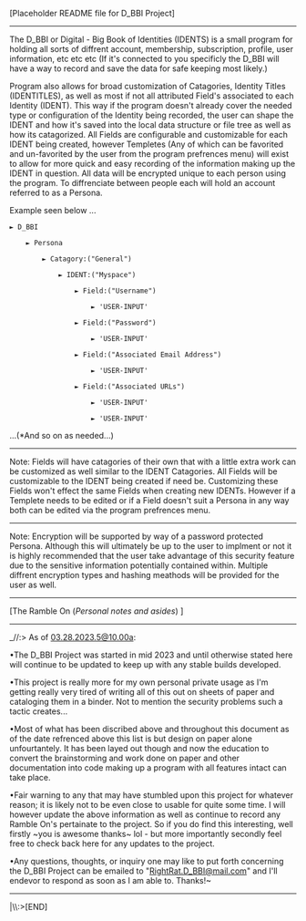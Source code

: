 [Placeholder README file for D_BBI Project]

---

The D_BBI or Digital - Big Book of Identities (IDENTS) is a small program for holding all sorts of diffrent account, membership, subscription, profile, user information, etc etc etc (If it's connected to you specificly the D_BBI will have a way to record and save the data for safe keeping most likely.)

Program also allows for broad customization of Catagories, Identity Titles (IDENTITLES), as well as most if not all attributed Field's associated to each Identity (IDENT). This way if the program doesn't already cover the needed type or configuration of the Identity being recorded, the user can shape the IDENT and how it's saved into the local data structure or file tree as well as how its catagorized. All Fields are configurable and customizable for each IDENT being created, however Templetes (Any of which can be favorited and un-favorited by the user from the program prefrences menu) will exist to allow for more quick and easy recording of the information making up the IDENT in question. All data will be encrypted unique to each person using the program. To diffrenciate between people each will hold an account referred to as a Persona. 

Example seen below ...

	► D_BBI

		► Persona

			► Catagory:("General")

				► IDENT:("Myspace")

					► Field:("Username")

						► 'USER-INPUT'

					► Field:("Password")

						► 'USER-INPUT'

					► Field:("Associated Email Address")

						► 'USER-INPUT'

					► Field:("Associated URLs")

						► 'USER-INPUT'

						► 'USER-INPUT'

...(*And so on as needed...)
				
				
---

Note: Fields will have catagories of their own that with a little extra work can be customized as well similar to the IDENT Catagories. All Fields will be customizable to the IDENT being created if need be. Customizing these Fields won't effect the same Fields when creating new IDENTs. However if a Templete needs to be edited or if a Field doesn't suit a Persona in any way both can be edited via the program prefrences menu.

---

Note: Encryption will be supported by way of a password protected Persona. Although this will ultimately be up to the user to implment or not it is highly recommended that the user take advantage of this security feature due to the sensitive information potentially contained within. Multiple diffrent encryption types and hashing meathods will be provided for the user as well.

---

[The Ramble On (*Personal notes and asides*) ]

---

_//:> As of 03.28.2023.5@10.00a:

•The D_BBI Project was started in mid 2023 and until otherwise stated here will continue to be updated to keep up with any stable builds developed.

•This project is really more for my own personal private usage as I'm getting really very tired of writing all of this out on sheets of paper and cataloging them in a binder. Not to mention the security problems such a tactic creates...

•Most of what has been discribed above and throughout this document as of the date refrenced above this list is but design on paper alone unfourtantely. It has been layed out though and now the education to convert the brainstorming and work done on paper and other documentation into code making up a program with all features intact can take place.

•Fair warning to any that may have stumbled upon this project for whatever reason; it is likely not to be even close to usable for quite some time. I will however update the above information as well as continue to record any Ramble On's pertainate to the project. So if you do find this interesting, well firstly \~you is awesome thanks\~ lol - but more importantly secondly feel free to check back here for any updates to the project.

•Any questions, thoughts, or inquiry one may like to put forth concerning the D_BBI Project can be emailed to "RightRat.D_BBI@mail.com" and I'll endevor to respond as soon as I am able to. Thanks!~

---

|\\\\:>[END]